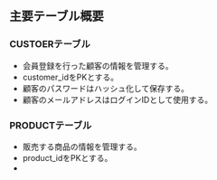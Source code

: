 ## 主要テーブル概要

### CUSTOERテーブル

- 会員登録を行った顧客の情報を管理する。
- customer_idをPKとする。
- 顧客のパスワードはハッシュ化して保存する。
- 顧客のメールアドレスはログインIDとして使用する。

### PRODUCTテーブル

- 販売する商品の情報を管理する。
- product_idをPKとする。
- 